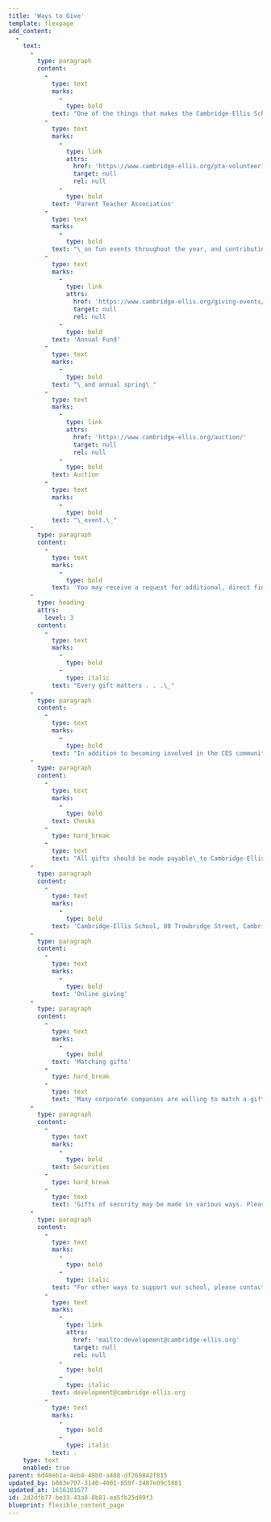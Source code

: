 ```yaml
---
title: 'Ways to Give'
template: flexpage
add_content:
  -
    text:
      -
        type: paragraph
        content:
          -
            type: text
            marks:
              -
                type: bold
            text: "One of the things that makes the Cambridge-Ellis School experience so special is the myriad ways families can invest in the school. Depending on what feels right to your family, you can contribute to the CES community by volunteering on a board or school committee, working with the\_"
          -
            type: text
            marks:
              -
                type: link
                attrs:
                  href: 'https://www.cambridge-ellis.org/pta-volunteerism/'
                  target: null
                  rel: null
              -
                type: bold
            text: 'Parent Teacher Association'
          -
            type: text
            marks:
              -
                type: bold
            text: "\_on fun events throughout the year, and contributing to the\_Cambridge-Ellis\_"
          -
            type: text
            marks:
              -
                type: link
                attrs:
                  href: 'https://www.cambridge-ellis.org/giving-events/'
                  target: null
                  rel: null
              -
                type: bold
            text: 'Annual Fund'
          -
            type: text
            marks:
              -
                type: bold
            text: "\_and annual spring\_"
          -
            type: text
            marks:
              -
                type: link
                attrs:
                  href: 'https://www.cambridge-ellis.org/auction/'
                  target: null
                  rel: null
              -
                type: bold
            text: Auction
          -
            type: text
            marks:
              -
                type: bold
            text: "\_event.\_"
      -
        type: paragraph
        content:
          -
            type: text
            marks:
              -
                type: bold
            text: 'You may receive a request for additional, direct financial support on a few occasions: You’ll hear from the Development Committee during our Annual Fund drive in the fall (we are so proud that we have met our 100% participation goal for several years in a row, thanks to our incredible community!) and the Auction in the spring. The PTA leads collections for faculty and staff gifts during the holiday season and at the end of the school year.'
      -
        type: heading
        attrs:
          level: 3
        content:
          -
            type: text
            marks:
              -
                type: bold
              -
                type: italic
            text: "Every gift matters . . .\_"
      -
        type: paragraph
        content:
          -
            type: text
            marks:
              -
                type: bold
            text: "In addition to becoming involved in the CES community, financial support in all amounts is welcomed. Financial gifts will\_support the financial aid needs of our community through tuition assistance for families, professional development opportunities for our faculty, as well as the many costs of running a school.\_Gifts to Cambridge-Ellis can be made in the following ways:"
      -
        type: paragraph
        content:
          -
            type: text
            marks:
              -
                type: bold
            text: Checks
          -
            type: hard_break
          -
            type: text
            text: "All gifts should be made payable\_to Cambridge-Ellis School. Our mailing address is:"
      -
        type: paragraph
        content:
          -
            type: text
            marks:
              -
                type: bold
            text: 'Cambridge-Ellis School, 80 Trowbridge Street, Cambridge, MA 02138'
      -
        type: paragraph
        content:
          -
            type: text
            marks:
              -
                type: bold
            text: 'Online giving'
      -
        type: paragraph
        content:
          -
            type: text
            marks:
              -
                type: bold
            text: 'Matching gifts'
          -
            type: hard_break
          -
            type: text
            text: 'Many corporate companies are willing to match a gift to an organization of your choice. Contact your personnel office to see if your employer is willing to match your gift to Cambridge-Ellis.'
      -
        type: paragraph
        content:
          -
            type: text
            marks:
              -
                type: bold
            text: Securities
          -
            type: hard_break
          -
            type: text
            text: 'Gifts of security may be made in various ways. Please check with your bank, broker or agent about their procedures if you are interested in transferring a gift of securities. We ask that you notify the school of your intention when making a stock donation.'
      -
        type: paragraph
        content:
          -
            type: text
            marks:
              -
                type: bold
              -
                type: italic
            text: "For other ways to support our school, please contact us\_at\_"
          -
            type: text
            marks:
              -
                type: link
                attrs:
                  href: 'mailto:development@cambridge-ellis.org'
                  target: null
                  rel: null
              -
                type: bold
              -
                type: italic
            text: development@cambridge-ellis.org
          -
            type: text
            marks:
              -
                type: bold
              -
                type: italic
            text: .
    type: text
    enabled: true
parent: 6d48eb1a-4eb4-48b0-a408-df269842f815
updated_by: b863e707-3140-4001-859f-3487e09c5881
updated_at: 1616181677
id: 2d2dfb77-be33-43a8-8b81-ea5fb25d09f3
blueprint: flexible_content_page
---
```

